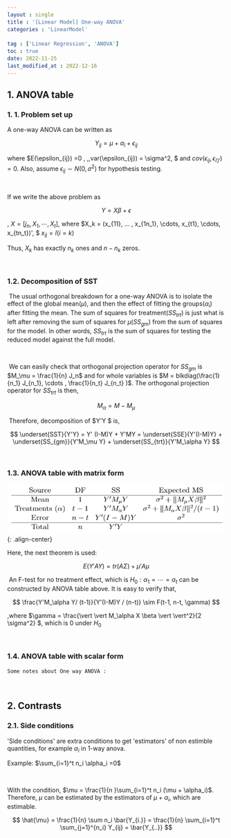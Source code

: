 ```yaml
---
layout : single
title : '[Linear Model] One-way ANOVA'
categories : 'LinearModel'

tag : ['Linear Regression', 'ANOVA']
toc : true
date: 2022-11-25
last_modified_at : 2022-12-16
---
```




## 1. ANOVA table



### 1. 1. Problem set up



 A one-way ANOVA can be written as



$$
Y_{ij} = \mu + \alpha_i + \epsilon_{ij} 
$$

where $E(\epsilon_{ij}) =0 , \,\,var(\epsilon_{ij}) = \sigma^2, $ and $cov(\epsilon_{ij}, \epsilon_{i'j'} ) =0$. Also, assume $\epsilon_{ij} \sim N(0,\sigma^2)$ for hypothesis testing.

<br>



If we write the above problem as 


$$
Y = X \beta + \epsilon
$$


, $X = [j_n ,X_1 , \cdots, X_t]$, where $X_k = (x_{11}, ... , x_{1n_1}, \cdots, x_{t1}, \cdots, x_{tn_t})', $  $x_{ij} = I(i=k)$



Thus, $X_k$ has exactly $n_k$ ones and $n-n_k$ zeros.



<br>



### 1.2. Decomposition of SST



​	The usual orthogonal breakdown for a one-way ANOVA is to isolate the effect of the global mean($\mu$), and then the effect of fitting the groups($\alpha_i$) after fitting the mean. The sum of squares for treatment($SS_{trt}$) is just what is left after removing the sum of squares for $\mu (SS_{gm})$ from the sum of squares for the model. In other words, $SS_{trt}$ is the sum of squares for testing the reduced model against the full model.



<br>

​	We can easily check that orthogonal projection operator for $SS_{gm}$ is $M_\mu = \frac{1}{n} J_n$ and for whole variables is $M = blkdiag(\frac{1}{n_1} J_{n_1}, \cdots , \frac{1}{n_t} J_{n_t} )$. The orthogonal projection operator for $SS_{trt}$ is then, 


$$
M_\alpha = M- M_\mu
$$



​	Therefore, decomposition of $Y'Y $ is, 



$$
\underset{SST}{Y'Y} = Y' (I-M)Y + Y'MY = \underset{SSE}{Y'(I-M)Y} + \underset{SS_{gm}}{Y'M_\mu Y} + \underset{SS_{trt}}{Y'M_\alpha Y}
$$

<br>

### 1.3. ANOVA table with matrix form

![image-20221216091728433](https://raw.githubusercontent.com/whatsdata/assets/main/img/2022-11/image-20221216091728433.png){: .align-center}

Here, the next theorem is used:


$$
E(Y'AY) = tr(A \Sigma) + \mu' A \mu
$$


​	An F-test for no treatment effect, which is $H_0 : \alpha_1 = \cdots = \alpha_t$ can be constructed by ANOVA table above. It is easy to verify that,


$$
\frac{Y'M_\alpha Y/ (t-1)}{Y'(I-M)Y / (n-t)} \sim F(t-1, n-t, \gamma)
$$


,where $\gamma = \frac{\vert \vert M_\alpha X \beta \vert \vert^2}{2 \sigma^2} $, which is 0 under $H_0$

<Br>

### 1.4. ANOVA table with scalar form



 	Some notes about One way ANOVA : 



<br>

## 2. Contrasts



### 2.1. Side conditions



 'Side conditions' are extra conditions to get 'estimators' of non estimble quantities, for example $\alpha_i$ in 1-way anova.



Example: $\sum_{i=1}^t n_i \alpha_i =0$

<br>

With the condition, $\mu = \frac{1}{n }\sum_{i=1}^t n_i (\mu +  \alpha_i)$. Therefore, $\mu$ can be estimated by the estimators of $\mu + \alpha_i$, which are estimable.



$$
\hat{\mu} = \frac{1}{n} \sum n_i \bar{Y_{i.}} = \frac{1}{n} \sum_{i=1}^t \sum_{j=1}^{n_i} Y_{ij} = \bar{Y_{..}}
$$

